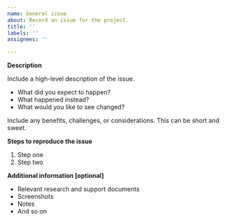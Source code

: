 ```yaml
---
name: General issue
about: Record an issue for the project.
title: ''
labels: ''
assignees: ''

---
```


**Description**

Include a high-level description of the issue.

- What did you expect to happen?
- What happened instead?
- What would you like to see changed?

Include any benefits, challenges, or considerations. This can be short and sweet.

**Steps to reproduce the issue**

1. Step one
2. Step two

**Additional information [optional]**

- Relevant research and support documents
- Screenshots
- Notes
- And so on

